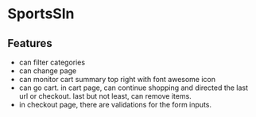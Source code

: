 # SportsSln

## Features

* can filter categories
* can change page
* can monitor cart summary top right with font awesome icon
* can go cart. in cart page, can continue shopping and directed the last url or checkout. last but not least, can remove items.
* in checkout page, there are validations for the form inputs.
